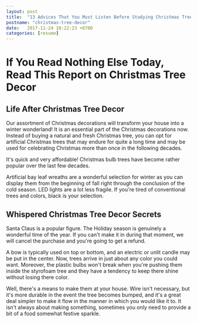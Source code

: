 ```yaml
---
layout: post
title:  "13 Advices That You Must Listen Before Studying Christmas Tree Decor"
postname: "christmas-tree-decor"
date:   2017-11-24 10:22:23 +0700
categories: [resume]
---
```

 If You Read Nothing Else Today, Read This Report on Christmas Tree Decor 
==========================================================================

 Life After Christmas Tree Decor 
---------------------------------

Our assortment of Christmas decorations will transform your house into a winter wonderland! It is an essential part of the Christmas decorations now. Instead of buying a natural and fresh Christmas tree, you can opt for artificial Christmas trees that may endure for quite a long time and may be used for celebrating Christmas more than once in the following decades.

It's quick and very affordable! Christmas bulb trees have become rather popular over the last few decades.

Artificial bay leaf wreaths are a wonderful selection for winter as you can display them from the beginning of fall right through the conclusion of the cold season. LED lights are a lot less fragile. If you're tired of conventional trees and colors, black is your selection.

 Whispered Christmas Tree Decor Secrets 
----------------------------------------

Santa Claus is a popular figure. The Holiday season is genuinely a wonderful time of the year. If you can't make it in during that moment, we will cancel the purchase and you're going to get a refund.

A bow is typically used on top or bottom, and an electric or unlit candle may be put in the center. Now, trees arrive in just about any color you could want. Moreover, the plastic bulbs won't break when you're pushing them inside the styrofoam tree and they have a tendency to keep there shine without losing there color.

Well, there's a means to make them at your house. Wire isn't necessary, but it's more durable in the event the tree becomes bumped, and it's a great deal simpler to make it flow in the manner in which you would like it to. It isn't always about making something, sometimes you only need to provide a bit of a food somewhat festive sparkle.
